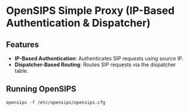 # OpenSIPS Simple Proxy (IP-Based Authentication & Dispatcher)

## Features
- **IP-Based Authentication**: Authenticates SIP requests using source IP.
- **Dispatcher-Based Routing**: Routes SIP requests via the dispatcher table.


## Running OpenSIPS
```
opensips -f /etc/opensips/opensips.cfg
```
